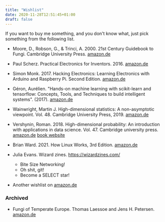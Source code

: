 ```yaml
---
title: "Wishlist"
date: 2020-11-28T12:51:45+01:00
draft: false
---
```


If you want to buy me something, and you don't know what, just pick 
something from the following list. 

* Moore, D., Robson, G., & Trinci, A. 2000. 21st Century Guidebook to Fungi. Cambridge University Press. 
[amazon.de](https://www.amazon.de/Century-Guidebook-Fungi-David-Moore/dp/1108745687/ref=tmm_pap_title_0?_encoding=UTF8&qid=1606564014&sr=8-2)

* Paul Scherz. Practical Electronics for Inventors. 2016. 
[amazon.de](https://www.amazon.de/dp/1259587541/?coliid=I3EIJJT9OGDCB7&colid=RGD0DREC9YQB&psc=1&ref_=lv_ov_lig_dp_it)

* Simon Monk. 2017. Hacking Electronics: Learning Electronics with Arduino and Raspberry Pi. Second Edition. 
[amazon.de](https://www.amazon.de/dp/1260012204/?coliid=IMN8CMVT6FVDE&colid=RGD0DREC9YQB&psc=1&ref_=lv_ov_lig_dp_it)

* Géron, Aurélien. "Hands-on machine learning with scikit-learn and tensorflow: 
Concepts, Tools, and Techniques to build intelligent systems". (2017).
[amazon.de](https://www.amazon.de/-/en/Aur%C3%A9lien-G%C3%A9ron/dp/1492032646)
  
* Wainwright, Martin J. High-dimensional statistics: A non-asymptotic viewpoint. Vol. 48. Cambridge University Press, 2019. 
  [amazon.de](https://www.amazon.de/dp/1108498027?psc=1&pf_rd_p=e0f41374-270b-4c05-9888-1c1d91058510&pf_rd_r=N9HEWK1Q220DTJ4C4R71&pd_rd_wg=RkuhU&pd_rd_i=1108498027&pd_rd_w=QAMLQ&pd_rd_r=e4b8f23d-f3cb-4a4d-a674-0126e7b94608&ref_=pd_luc_rh_ci_mcx_mr_huc_d_01_01_t_img_lh)

* Vershynin, Roman. 2018. High-dimensional probability: An introduction with applications in data science. Vol. 47. Cambridge university press.
[amazon.de](https://www.amazon.de/dp/1108415199/?coliid=I1PZMP5NZXK0K8&colid=2UPU4CVKSN94G&psc=1&ref_=lv_ov_lig_dp_it)
[book website](https://www.math.uci.edu/~rvershyn/papers/HDP-book/HDP-book.html#)

* Brian Ward. 2021. How Linux Works, 3rd Edition. [amazon.de](https://www.amazon.de/How-Linux-Works-Brian-Ward-dp-1718500408/dp/1718500408/ref=dp_ob_title_bk)

* Julia Evans. Wizard zines. https://wizardzines.com/
	* Bite Size Networking!
	* Oh shit, git!
	* Become a SELECT star!

* Another wishlist on [amazon.de](https://www.amazon.de/hz/wishlist/ls/2UPU4CVKSN94G?ref_=wl_share)

### Archived

* Fungi of Temperate Europe. Thomas Laessoe and Jens H. Petersen. 
[amazon.de](https://www.amazon.de/dp/0691180377/?coliid=I61KK49EMN4LP&colid=2UPU4CVKSN94G&psc=1&ref_=lv_ov_lig_dp_it)

